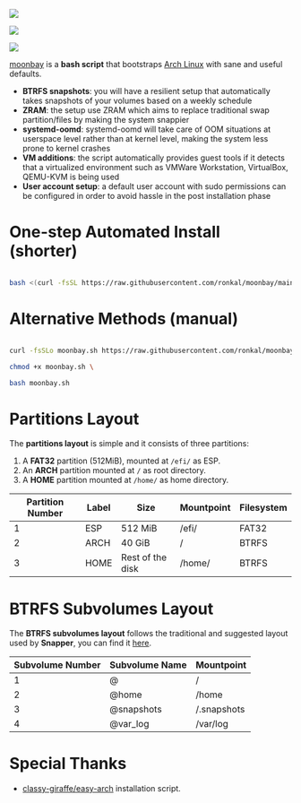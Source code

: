 ![](https://img.shields.io/github/license/ronkal/moonbay?label=License)

![](https://img.shields.io/github/stars/ronkal/moonbay?label=Stars)

![](https://img.shields.io/github/forks/ronkal/moonbay?label=Forks)

[moonbay](https://github.com/ronkal/moonbay) is a **bash script** that bootstraps [Arch Linux](https://archlinux.org/) with sane and useful defaults.

- **BTRFS snapshots**: you will have a resilient setup that automatically takes snapshots of your volumes based on a weekly schedule
- **ZRAM**: the setup use ZRAM which aims to replace traditional swap partition/files by making the system snappier
- **systemd-oomd**: systemd-oomd will take care of OOM situations at userspace level rather than at kernel level, making the system less prone to kernel crashes
- **VM additions**: the script automatically provides guest tools if it detects that a virtualized environment such as VMWare Workstation, VirtualBox, QEMU-KVM is being used
- **User account setup**: a default user account with sudo permissions can be configured in order to avoid hassle in the post installation phase

# One-step Automated Install (shorter)

```bash

bash <(curl -fsSL https://raw.githubusercontent.com/ronkal/moonbay/main/moonbay.sh)

```

# Alternative Methods (manual)

```bash

curl -fsSLo moonbay.sh https://raw.githubusercontent.com/ronkal/moonbay/main/moonbay.sh \

chmod +x moonbay.sh \

bash moonbay.sh

```

# Partitions Layout

The **partitions layout** is simple and it consists of three partitions:

1. A **FAT32** partition (512MiB), mounted at `/efi/` as ESP.
2. An **ARCH** partition mounted at `/` as root directory.
3. A **HOME** partition mounted at `/home/` as home directory.

| Partition Number | Label | Size             | Mountpoint | Filesystem |
| ---------------- | ----- | ---------------- | ---------- | ---------- |
| 1                | ESP   | 512 MiB          | /efi/      | FAT32      |
| 2                | ARCH  | 40 GiB           | /          | BTRFS      |
| 3                | HOME  | Rest of the disk | /home/     | BTRFS      |

# BTRFS Subvolumes Layout

The **BTRFS subvolumes layout** follows the traditional and suggested layout used by **Snapper**, you can find it [here](https://wiki.archlinux.org/index.php/Snapper#Suggested_filesystem_layout).

| Subvolume Number | Subvolume Name | Mountpoint  |
| ---------------- | -------------- | ----------- |
| 1                | @              | /           |
| 2                | @home          | /home       |
| 3                | @snapshots     | /.snapshots |
| 4                | @var_log       | /var/log    |

# Special Thanks

- [classy-giraffe/easy-arch](https://github.com/classy-giraffe/easy-arch) installation script.
